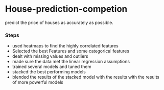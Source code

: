 # House-prediction-competion
predict the price of houses as accurately as possible.

### Steps
- used heatmaps to find the highly correlated features
- Selected the best Features and some categorical features
- dealt with missing values and outliers
- made sure the data met the linear regression assumptions
- trained several models and tuned them
- stacked the best performing models
- blended the results of the stacked model with the results with the results of more powerful models
